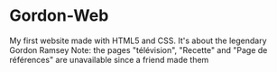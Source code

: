 # Gordon-Web
My first website made with HTML5 and CSS. It's about the legendary Gordon Ramsey Note: the pages "télévision", "Recette" and "Page de références" are unavailable since a friend made them
